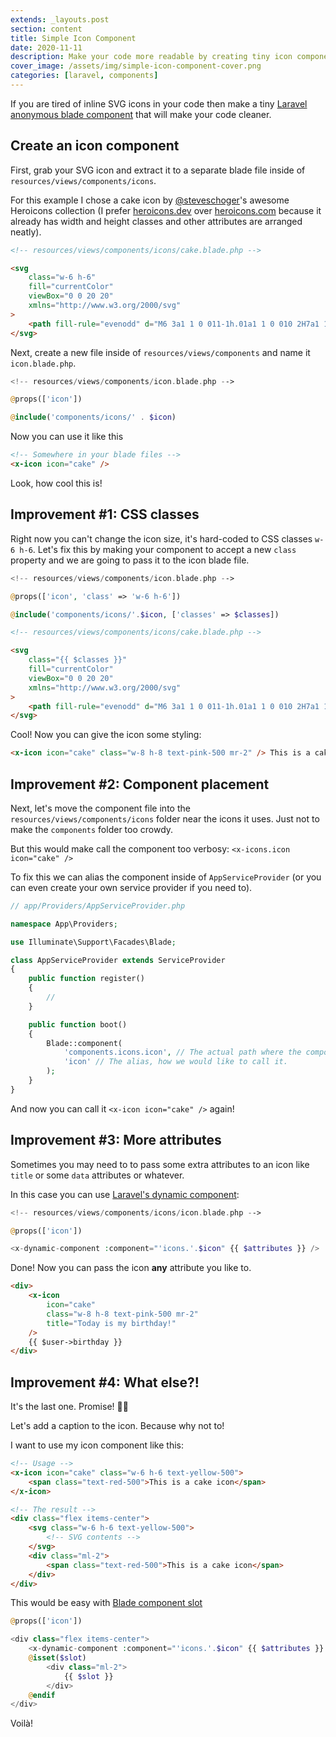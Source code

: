 ```yaml
---
extends: _layouts.post
section: content
title: Simple Icon Component
date: 2020-11-11
description: Make your code more readable by creating tiny icon component for SVG icons.
cover_image: /assets/img/simple-icon-component-cover.png
categories: [laravel, components]
---
```


If you are tired of inline SVG icons in your code then make a tiny [Laravel anonymous blade component](https://laravel.com/docs/blade#anonymous-components) that will make your code cleaner.

## Create an icon component

First, grab your SVG icon and extract it to a separate blade file inside of `resources/views/components/icons`.

For this example I chose a cake icon by [@steveschoger](https://twitter.com/steveschoger)'s awesome Heroicons collection (I prefer [heroicons.dev](https://heroicons.dev) over [heroicons.com](http://heroicons.com) because it already has width and height classes and other attributes are arranged neatly).

```html
<!-- resources/views/components/icons/cake.blade.php -->

<svg
    class="w-6 h-6"
    fill="currentColor"
    viewBox="0 0 20 20"
    xmlns="http://www.w3.org/2000/svg"
>
    <path fill-rule="evenodd" d="M6 3a1 1 0 011-1h.01a1 1 0 010 2H7a1 1 0 01-1-1zm2 3a1 1 0 00-2 0v1a2 2 0 00-2 2v1a2 2 0 00-2 2v.683a3.7 3.7 0 011.055.485 1.704 1.704 0 001.89 0 3.704 3.704 0 014.11 0 1.704 1.704 0 001.89 0 3.704 3.704 0 014.11 0 1.704 1.704 0 001.89 0A3.7 3.7 0 0118 12.683V12a2 2 0 00-2-2V9a2 2 0 00-2-2V6a1 1 0 10-2 0v1h-1V6a1 1 0 10-2 0v1H8V6zm10 8.868a3.704 3.704 0 01-4.055-.036 1.704 1.704 0 00-1.89 0 3.704 3.704 0 01-4.11 0 1.704 1.704 0 00-1.89 0A3.704 3.704 0 012 14.868V17a1 1 0 001 1h14a1 1 0 001-1v-2.132zM9 3a1 1 0 011-1h.01a1 1 0 110 2H10a1 1 0 01-1-1zm3 0a1 1 0 011-1h.01a1 1 0 110 2H13a1 1 0 01-1-1z" clip-rule="evenodd"></path>
</svg>
```

Next, create a new file inside of `resources/views/components` and name it `icon.blade.php`.

```php
<!-- resources/views/components/icon.blade.php -->

@props(['icon'])

@include('components/icons/' . $icon)
```

Now you can use it like this

```html
<!-- Somewhere in your blade files -->
<x-icon icon="cake" />
```

Look, how cool this is!

## Improvement #1: CSS classes

Right now you can't change the icon size, it's hard-coded to CSS classes `w-6 h-6`. Let's fix this by making your component to accept a new `class` property and we are going to pass it to the icon blade file.

```php
<!-- resources/views/components/icon.blade.php -->

@props(['icon', 'class' => 'w-6 h-6'])

@include('components/icons/'.$icon, ['classes' => $classes])
```

```html
<!-- resources/views/components/icons/cake.blade.php -->

<svg
    class="{{ $classes }}"
    fill="currentColor"
    viewBox="0 0 20 20"
    xmlns="http://www.w3.org/2000/svg"
>
    <path fill-rule="evenodd" d="M6 3a1 1 0 011-1h.01a1 1 0 010 2H7a1 1 0 01-1-1zm2 3a1 1 0 00-2 0v1a2 2 0 00-2 2v1a2 2 0 00-2 2v.683a3.7 3.7 0 011.055.485 1.704 1.704 0 001.89 0 3.704 3.704 0 014.11 0 1.704 1.704 0 001.89 0 3.704 3.704 0 014.11 0 1.704 1.704 0 001.89 0A3.7 3.7 0 0118 12.683V12a2 2 0 00-2-2V9a2 2 0 00-2-2V6a1 1 0 10-2 0v1h-1V6a1 1 0 10-2 0v1H8V6zm10 8.868a3.704 3.704 0 01-4.055-.036 1.704 1.704 0 00-1.89 0 3.704 3.704 0 01-4.11 0 1.704 1.704 0 00-1.89 0A3.704 3.704 0 012 14.868V17a1 1 0 001 1h14a1 1 0 001-1v-2.132zM9 3a1 1 0 011-1h.01a1 1 0 110 2H10a1 1 0 01-1-1zm3 0a1 1 0 011-1h.01a1 1 0 110 2H13a1 1 0 01-1-1z" clip-rule="evenodd"></path>
</svg>
```

Cool! Now you can give the icon some styling:

```html
<x-icon icon="cake" class="w-8 h-8 text-pink-500 mr-2" /> This is a cake.
```

## Improvement #2: Component placement

Next, let's move the component file into the `resources/views/components/icons` folder near the icons it uses. Just not to make the `components` folder too crowdy.

But this would make call the component too verbosy: `<x-icons.icon icon="cake" />`

To fix this we can alias the component inside of `AppServiceProvider` (or you can even create your own service provider if you need to).

```php
// app/Providers/AppServiceProvider.php

namespace App\Providers;

use Illuminate\Support\Facades\Blade;

class AppServiceProvider extends ServiceProvider
{
    public function register()
    {
        //
    }

    public function boot()
    {
        Blade::component(
            'components.icons.icon', // The actual path where the component is.
            'icon' // The alias, how we would like to call it.
        );
    }
}
```

And now you can call it `<x-icon icon="cake" />` again!

## Improvement #3: More attributes

Sometimes you may need to to pass some extra attributes to an icon like `title` or some `data` attributes or whatever.

In this case you can use [Laravel's dynamic component](https://laravel.com/docs/blade#dynamic-components):

```php
<!-- resources/views/components/icons/icon.blade.php -->

@props(['icon'])

<x-dynamic-component :component="'icons.'.$icon" {{ $attributes }} />
```

Done! Now you can pass the icon **any** attribute you like to.

```html
<div>
    <x-icon
        icon="cake"
        class="w-8 h-8 text-pink-500 mr-2"
        title="Today is my birthday!"
    />
    {{ $user->birthday }}
</div>
```

## Improvement #4: What else?!

It's the last one. Promise! 🤞🏻

Let's add a caption to the icon. Because why not to!

I want to use my icon component like this:

```html
<!-- Usage -->
<x-icon icon="cake" class="w-6 h-6 text-yellow-500">
    <span class="text-red-500">This is a cake icon</span>
</x-icon>

<!-- The result -->
<div class="flex items-center">
    <svg class="w-6 h-6 text-yellow-500">
        <!-- SVG contents -->
    </svg>
    <div class="ml-2">
        <span class="text-red-500">This is a cake icon</span>
    </div>
</div>
```

This would be easy with [Blade component slot](https://laravel.com/docs/blade#slots)

```php
@props(['icon'])

<div class="flex items-center">
    <x-dynamic-component :component="'icons.'.$icon" {{ $attributes }} />
    @isset($slot)
        <div class="ml-2">
            {{ $slot }}
        </div>
    @endif
</div>
```

Voilà!
